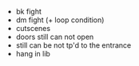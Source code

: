 * bk fight
* dm fight (+ loop condition)
* cutscenes
* doors still can not open
* still can be not tp'd to the entrance
* hang in lib